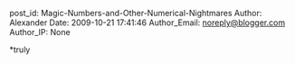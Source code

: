 post_id: Magic-Numbers-and-Other-Numerical-Nightmares
Author: Alexander
Date: 2009-10-21 17:41:46
Author_Email: noreply@blogger.com
Author_IP: None

*truly

